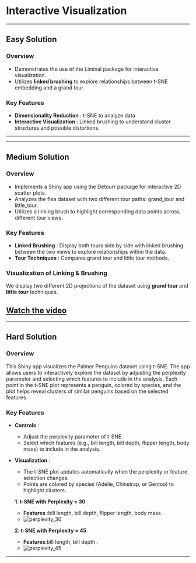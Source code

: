 # **Interactive Visualization**
---
## **Easy Solution**

### **Overview**
- Demonstrates the use of the Liminal package for interactive visualization.
- Utilizes **linked brushing** to explore relationships between t-SNE embedding and a grand tour.

### **Key Features**
- **Dimensionality Reduction** : t-SNE to analyze data
- **Interactive Visualization** : Linked brushing to understand cluster structures and possible distortions.

---
---
## **Medium Solution**

### **Overview**
- Implements a Shiny app using the Detourr package for interactive 2D scatter plots.
- Analyzes the flea dataset with two different tour paths: grand_tour and little_tour.
- Utilizes a linking brush to highlight corresponding data points across different tour views.

### **Key Features**
- **Linked Brushing** : Display both tours side by side with linked brushing between the two views to explore relationships within the data.
- **Tour Techniques** : Compares grand tour and little tour methods.

### **Visualization of Linking & Brushing**
We display two different 2D projections of the dataset using **grand tour** and **little tour** techniques.

[Watch the video](medium/assets/demo.gif)
---
---
## **Hard Solution**

### **Overview**
This Shiny app visualizes the Palmer Penguins dataset using t-SNE. The app allows users to interactively explore the dataset by adjusting the perplexity parameter and selecting which features to include in the analysis. Each point in the t-SNE plot represents a penguin, colored by species, and the plot helps reveal clusters of similar penguins based on the selected features.

### **Key Features**
- **Controls** : 
  - Adjust the perplexity parameter of t-SNE.
  - Select which features (e.g., bill length, bill depth, flipper length, body mass) to include in 
            the analysis.
- **Visualization** :
  - The t-SNE plot updates automatically when the perplexity or feature selection changes.
  - Points are colored by species (Adelie, Chinstrap, or Gentoo) to highlight clusters.

  **1. t-SNE with Perplexity = 30**
  - **Features** :bill length, bill depth, flipper length, body mass  .
  - 
      ![perplexity_30](https://github.com/user-attachments/assets/27cad7f4-a03b-492d-9196-f266bf9a07df)


   **2. t-SNE with Perplexity = 45**
  - **Features**:bill length, bill depth .
  - 
      ![perplexity_45](https://github.com/user-attachments/assets/ef8ef32f-a8e9-449d-8a56-50c853a531c3)

 
---
